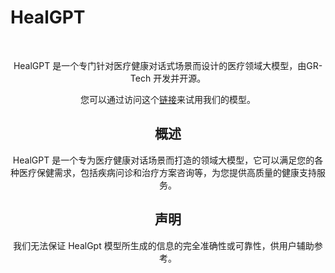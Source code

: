 # HealGPT

<div align="center">
  
<br>
</div>
<div align="center">


  
HealGPT 是一个专门针对医疗健康对话式场景而设计的医疗领域大模型，由GR-Tech 开发并开源。


您可以通过访问这个[链接](http://healgpt.guangrong-tech.com)来试用我们的模型。

## 概述

HealGPT 是一个专为医疗健康对话场景而打造的领域大模型，它可以满足您的各种医疗保健需求，包括疾病问诊和治疗方案咨询等，为您提供高质量的健康支持服务。



## 声明
我们无法保证 HealGpt 模型所生成的信息的完全准确性或可靠性，供用户辅助参考。

